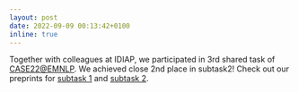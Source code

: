 ```yaml
---
layout: post
date: 2022-09-09 00:13:42+0100
inline: true
---
```

Together with colleagues at IDIAP, we participated in 3rd shared task of <a href="https://emw.ku.edu.tr/case-2022/">CASE22@EMNLP</a>. We achieved close 2nd place in subtask2! Check out our preprints for <a href="https://arxiv.org/abs/2209.03895">subtask 1</a> and <a href="https://arxiv.org/abs/2209.03891">subtask 2</a>.
